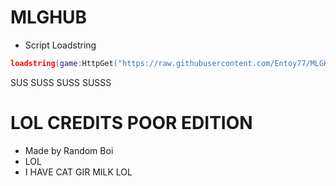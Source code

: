 # MLGHUB
- Script Loadstring
```lua
loadstring(game:HttpGet("https://raw.githubusercontent.com/Entoy77/MLGHUB/main/load.lua", true))()
```

SUS
SUSS
SUSS
SUSSS

# LOL CREDITS POOR EDITION

- Made by Random Boi
- LOL
- I HAVE CAT GIR MILK LOL

